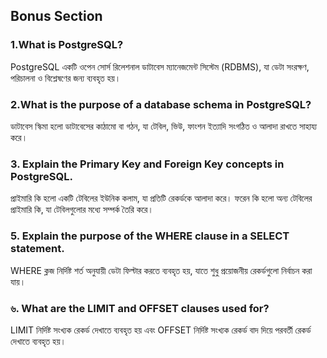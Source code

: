 ## Bonus Section

### 1.What is PostgreSQL?
PostgreSQL একটি ওপেন সোর্স রিলেশনাল ডাটাবেস ম্যানেজমেন্ট সিস্টেম (RDBMS), যা ডেটা সংরক্ষণ, পরিচালনা ও বিশ্লেষণের জন্য ব্যবহৃত হয়।

### 2.What is the purpose of a database schema in PostgreSQL?
ডাটাবেস স্কিমা হলো ডাটাবেসের কাঠামো বা গঠন, যা টেবিল, ভিউ, ফাংশন ইত্যাদি সংগঠিত ও আলাদা রাখতে সাহায্য করে।

### 3. Explain the Primary Key and Foreign Key concepts in PostgreSQL.
প্রাইমারি কি হলো একটি টেবিলের ইউনিক কলাম, যা প্রতিটি রেকর্ডকে আলাদা করে। ফরেন কি হলো অন্য টেবিলের প্রাইমারি কি, যা টেবিলগুলোর মধ্যে সম্পর্ক তৈরি করে।

### 5. Explain the purpose of the WHERE clause in a SELECT statement.
WHERE ক্লজ নির্দিষ্ট শর্ত অনুযায়ী ডেটা ফিল্টার করতে ব্যবহৃত হয়, যাতে শুধু প্রয়োজনীয় রেকর্ডগুলো নির্বাচন করা যায়।

### ৬. What are the LIMIT and OFFSET clauses used for?
LIMIT নির্দিষ্ট সংখ্যক রেকর্ড দেখাতে ব্যবহৃত হয় এবং OFFSET নির্দিষ্ট সংখ্যক রেকর্ড বাদ দিয়ে পরবর্তী রেকর্ড দেখাতে ব্যবহৃত হয়।
